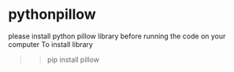 # pythonpillow
please install python pillow library before running the code on your computer 
To install library 
>>pip install pillow

